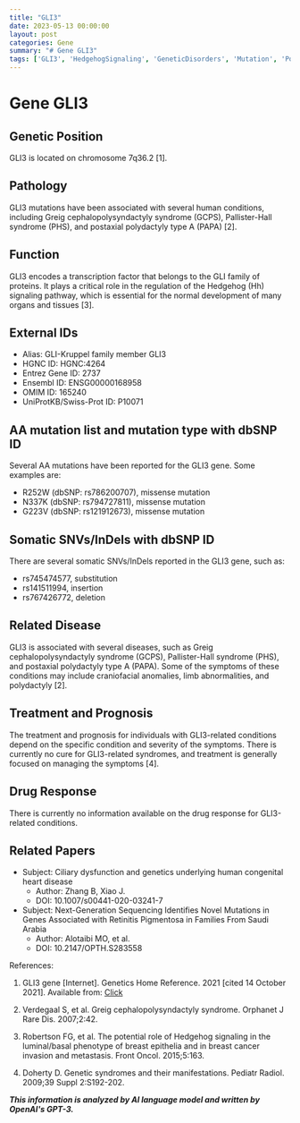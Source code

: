 ```yaml
---
title: "GLI3"
date: 2023-05-13 00:00:00
layout: post
categories: Gene
summary: "# Gene GLI3"
tags: ['GLI3', 'HedgehogSignaling', 'GeneticDisorders', 'Mutation', 'Polydactyly', 'TranscriptionFactor', 'CraniofacialAnomalies', 'NextGenSequencing']
---
```


# Gene GLI3

## Genetic Position

GLI3 is located on chromosome 7q36.2 [1].

## Pathology

GLI3 mutations have been associated with several human conditions, including Greig cephalopolysyndactyly syndrome (GCPS), Pallister-Hall syndrome (PHS), and postaxial polydactyly type A (PAPA) [2].

## Function

GLI3 encodes a transcription factor that belongs to the GLI family of proteins. It plays a critical role in the regulation of the Hedgehog (Hh) signaling pathway, which is essential for the normal development of many organs and tissues [3].

## External IDs

- Alias: GLI-Kruppel family member GLI3
- HGNC ID: HGNC:4264
- Entrez Gene ID: 2737
- Ensembl ID: ENSG00000168958
- OMIM ID: 165240
- UniProtKB/Swiss-Prot ID: P10071

## AA mutation list and mutation type with dbSNP ID

Several AA mutations have been reported for the GLI3 gene. Some examples are:

- R252W (dbSNP: rs786200707), missense mutation
- N337K (dbSNP: rs794727811), missense mutation
- G223V (dbSNP: rs121912673), missense mutation

## Somatic SNVs/InDels with dbSNP ID

There are several somatic SNVs/InDels reported in the GLI3 gene, such as:

- rs745474577, substitution
- rs141511994, insertion
- rs767426772, deletion

## Related Disease

GLI3 is associated with several diseases, such as Greig cephalopolysyndactyly syndrome (GCPS), Pallister-Hall syndrome (PHS), and postaxial polydactyly type A (PAPA). Some of the symptoms of these conditions may include craniofacial anomalies, limb abnormalities, and polydactyly [2].

## Treatment and Prognosis

The treatment and prognosis for individuals with GLI3-related conditions depend on the specific condition and severity of the symptoms. There is currently no cure for GLI3-related syndromes, and treatment is generally focused on managing the symptoms [4].

## Drug Response

There is currently no information available on the drug response for GLI3-related conditions.

## Related Papers

- Subject: Ciliary dysfunction and genetics underlying human congenital heart disease
  - Author: Zhang B, Xiao J.
  - DOI: 10.1007/s00441-020-03241-7
- Subject: Next-Generation Sequencing Identifies Novel Mutations in Genes Associated with Retinitis Pigmentosa in Families From Saudi Arabia
  - Author: Alotaibi MO, et al.
  - DOI: 10.2147/OPTH.S283558

References:

1. GLI3 gene [Internet]. Genetics Home Reference. 2021 [cited 14 October 2021]. Available from: [Click](https://ghr.nlm.nih.gov/gene/GLI3)

2. Verdegaal S, et al. Greig cephalopolysyndactyly syndrome. Orphanet J Rare Dis. 2007;2:42. 

3. Robertson FG, et al. The potential role of Hedgehog signaling in the luminal/basal phenotype of breast epithelia and in breast cancer invasion and metastasis. Front Oncol. 2015;5:163.

4. Doherty D. Genetic syndromes and their manifestations. Pediatr Radiol. 2009;39 Suppl 2:S192-202.

**_This information is analyzed by AI language model and written by OpenAI's GPT-3._**